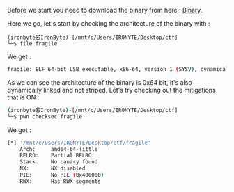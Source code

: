 Before we start you need to download the binary from here : [Binary](./fragile).

Here we go, let's start by checking the architecture of the binary with : 
```console
(ironbyte㉿IronByte)-[/mnt/c/Users/IR0NYTE/Desktop/ctf]
└─$ file fragile
```
We get : 

````bash
fragile: ELF 64-bit LSB executable, x86-64, version 1 (SYSV), dynamically linked, interpreter /lib64/ld-linux-x86-64.so.2, for GNU/Linux 3.2.0, BuildID[sha1]=6a457609506482cdebb144dbacd9c1f6fba34955, stripped
````
As we can see the architecture of the binary is 0x64 bit, it's also dynamically linked and not striped. Let's try checking out the mitigations that is ON : 

````bash
(ironbyte㉿IronByte)-[/mnt/c/Users/IR0NYTE/Desktop/ctf]
└─$ pwn checksec fragile
````
We got : 

````bash 
[*] '/mnt/c/Users/IR0NYTE/Desktop/ctf/fragile'
    Arch:     amd64-64-little
    RELRO:    Partial RELRO
    Stack:    No canary found
    NX:       NX disabled
    PIE:      No PIE (0x400000)
    RWX:      Has RWX segments
````


